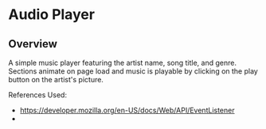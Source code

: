 # Audio Player

## Overview
A simple music player featuring the artist name, song title, and genre. Sections animate on page load and music is playable by clicking on the play button on the artist's picture.

References Used:
- https://developer.mozilla.org/en-US/docs/Web/API/EventListener
- 